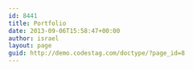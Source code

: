 ```yaml
---
id: 8441
title: Portfolio
date: 2013-09-06T15:58:47+00:00
author: israel
layout: page
guid: http://demo.codestag.com/doctype/?page_id=8
---
```

